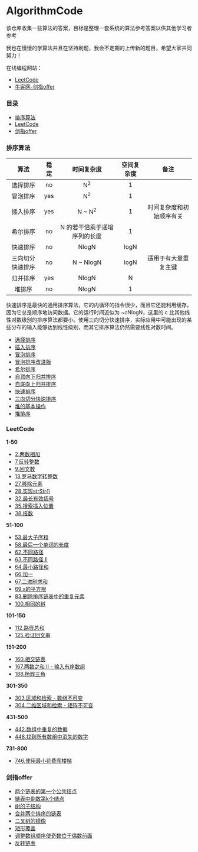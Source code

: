 # AlgorithmCode

该仓库收集一些算法的答案，目标是整理一套系统的算法参考答案以供其他学习者参考

我也在慢慢的学算法并且在坚持刷题，我会不定期的上传新的题目，希望大家共同努力！

在线编程网站：

- [LeetCode](https://leetcode-cn.com/problemset/all/)
- [牛客网-剑指offer](https://www.nowcoder.com/ta/coding-interviews?page=1)

### 目录

- [排序算法](#排序算法)
- [LeetCode](#LeetCode)
- [剑指offer](#剑指offer)

### 排序算法

| 算法 | 稳定 | 时间复杂度 | 空间复杂度 | 备注 |
| :---: | :---: |:---: | :---: | :---: |
| 选择排序 | no | N<sup>2</sup> | 1 | |
| 冒泡排序 | yes |  N<sup>2</sup> | 1 | |
| 插入排序 | yes |  N \~ N<sup>2</sup> | 1 | 时间复杂度和初始顺序有关 |
| 希尔排序 | no |  N 的若干倍乘于递增序列的长度 | 1 | |
| 快速排序 | no | NlogN | logN | |
| 三向切分快速排序 | no |  N \~ NlogN | logN | 适用于有大量重复主键|
| 归并排序 | yes |  NlogN | N | |
| 堆排序 | no |  NlogN | 1 | | |

快速排序是最快的通用排序算法，它的内循环的指令很少，而且它还能利用缓存，因为它总是顺序地访问数据。它的运行时间近似为 \~cNlogN，这里的 c 比其他线性对数级别的排序算法都要小。使用三向切分快速排序，实际应用中可能出现的某些分布的输入能够达到线性级别，而其它排序算法仍然需要线性对数时间。

- [选择排序](https://github.com/zfman/AlgorithmCode/blob/master/src/sort/Selection.java)
- [插入排序](https://github.com/zfman/AlgorithmCode/blob/master/src/sort/Insertion.java)
- [冒泡排序](https://github.com/zfman/AlgorithmCode/blob/master/src/sort/Buddle.java)
- [冒泡排序改进版](https://github.com/zfman/AlgorithmCode/blob/master/src/sort/Buddle2.java)
- [希尔排序](https://github.com/zfman/AlgorithmCode/blob/master/src/sort/Shell.java)
- [自顶向下归并排序](https://github.com/zfman/AlgorithmCode/blob/master/src/sort/UpToDownMergeSort.java)
- [自底向上归并排序](https://github.com/zfman/AlgorithmCode/blob/master/src/sort/DownToUpMergeSort.java)
- [快速排序](https://github.com/zfman/AlgorithmCode/blob/master/src/sort/QuickSort.java)
- [三向切分快速排序](https://github.com/zfman/AlgorithmCode/blob/master/src/sort/ThreeWayQuickSort.java)
- [堆的基本操作](https://github.com/zfman/AlgorithmCode/blob/master/src/sort/Heap.java)
- [堆排序](https://github.com/zfman/AlgorithmCode/blob/master/src/sort/HeapSort.java)

### LeetCode

**1-50**

- [2.两数相加](https://github.com/zfman/AlgorithmCode/blob/master/src/leetcode/all/solution1_50/Solution2.java)
- [7.反转整数](https://github.com/zfman/AlgorithmCode/blob/master/src/leetcode/all/solution1_50/Solution7.java)
- [9.回文数](https://github.com/zfman/AlgorithmCode/blob/master/src/leetcode/all/solution1_50/Solution9.java)
- [13.罗马数字转整数](https://github.com/zfman/AlgorithmCode/blob/master/src/leetcode/all/solution1_50/Solution13.java)
- [27.移除元素](https://github.com/zfman/AlgorithmCode/blob/master/src/leetcode/all/solution1_50/Solution27.java)
- [28.实现strStr()](https://github.com/zfman/AlgorithmCode/blob/master/src/leetcode/all/solution1_50/Solution28.java)
- [32.最长有效括号](https://github.com/zfman/AlgorithmCode/blob/master/src/leetcode/all/solution1_50/Solution32.java)
- [35.搜索插入位置](https://github.com/zfman/AlgorithmCode/blob/master/src/leetcode/all/solution1_50/Solution35.java)
- [38.报数](https://github.com/zfman/AlgorithmCode/blob/master/src/leetcode/all/solution1_50/Solution38.java)

**51-100**

- [53.最大子序和](https://github.com/zfman/AlgorithmCode/blob/master/src/leetcode/all/solution51_100/Solution53.java)
- [58.最后一个单词的长度](https://github.com/zfman/AlgorithmCode/blob/master/src/leetcode/all/solution51_100/Solution58.java)
- [62.不同路径](https://github.com/zfman/AlgorithmCode/blob/master/src/leetcode/all/solution51_100/Solution62.java)
- [63.不同路径 II](https://github.com/zfman/AlgorithmCode/blob/master/src/leetcode/all/solution51_100/Solution63.java)
- [64.最小路径和](https://github.com/zfman/AlgorithmCode/blob/master/src/leetcode/all/solution51_100/Solution64.java)
- [66.加一](https://github.com/zfman/AlgorithmCode/blob/master/src/leetcode/all/solution51_100/Solution66.java)
- [67.二进制求和](https://github.com/zfman/AlgorithmCode/blob/master/src/leetcode/all/solution51_100/Solution67.java)
- [69.x的平方根](https://github.com/zfman/AlgorithmCode/blob/master/src/leetcode/all/solution51_100/Solution69.java)
- [83.删除排序链表中的重复元素](https://github.com/zfman/AlgorithmCode/blob/master/src/leetcode/all/solution51_100/Solution83.java)
- [100.相同的树](https://github.com/zfman/AlgorithmCode/blob/master/src/leetcode/all/solution51_100/solution51_100.java)

**101-150**

- [112.路径总和](https://github.com/zfman/AlgorithmCode/blob/master/src/leetcode/all/solution101_150/Solution112.java)
- [125.验证回文串](https://github.com/zfman/AlgorithmCode/blob/master/src/leetcode/all/solution101_150/Solution125.java)

**151-200**

- [160.相交链表](https://github.com/zfman/AlgorithmCode/blob/master/src/leetcode/all/solution151_200/Solution160.java)
- [167.两数之和 II - 输入有序数组](https://github.com/zfman/AlgorithmCode/blob/master/src/leetcode/all/solution151_200/Solution167.java)
- [188.杨辉三角](https://github.com/zfman/AlgorithmCode/blob/master/src/leetcode/all/solution151_200/Solution188.java)

**301-350**

- [303.区域和检索 - 数组不可变](https://github.com/zfman/AlgorithmCode/blob/master/src/leetcode/all/solution301_350/Solution303.java)
- [304.二维区域和检索 - 矩阵不可变](https://github.com/zfman/AlgorithmCode/blob/master/src/leetcode/all/solution301_350/Solution304.java)

**431-500**

- [442.数组中重复的数据](https://github.com/zfman/AlgorithmCode/blob/master/src/leetcode/all/solution431_500/Solution442.java)
- [448.找到所有数组中消失的数字](https://github.com/zfman/AlgorithmCode/blob/master/src/leetcode/all/solution431_500/Solution448.java)

**731-800**

- [746.使用最小花费爬楼梯](https://github.com/zfman/AlgorithmCode/blob/master/src/leetcode/all/solution731_800/Solution746.java)

### 剑指offer

- [两个链表的第一个公共结点](https://github.com/zfman/AlgorithmCode/blob/master/src/offer/FindFirstCommonNodeSolution.java)
- [链表中倒数第k个结点](https://github.com/zfman/AlgorithmCode/blob/master/src/offer/FindKthToTailSolution.java)
- [树的子结构](https://github.com/zfman/AlgorithmCode/blob/master/src/offer/HasSubtreeSolution.java)
- [合并两个排序的链表](https://github.com/zfman/AlgorithmCode/blob/master/src/offer/MergeSolution.java)
- [二叉树的镜像](https://github.com/zfman/AlgorithmCode/blob/master/src/offer/MirrorSolution.java)
- [矩形覆盖](https://github.com/zfman/AlgorithmCode/blob/master/src/offer/RectCoverSolution.java)
- [调整数组顺序使奇数位于偶数前面](https://github.com/zfman/AlgorithmCode/blob/master/src/offer/ReOrderArraySolution.java)
- [反转链表](https://github.com/zfman/AlgorithmCode/blob/master/src/offer/ReverseListSolution.java)

